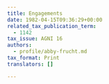 ```yaml
---
title: Engagements
date: 1982-04-15T09:36:29+00:00
related_tax_publication_term:
  - 1142
tax_issue: AGNI 16
authors:
  - profile/abby-frucht.md
tax_format: Print
translators: []

---
```

